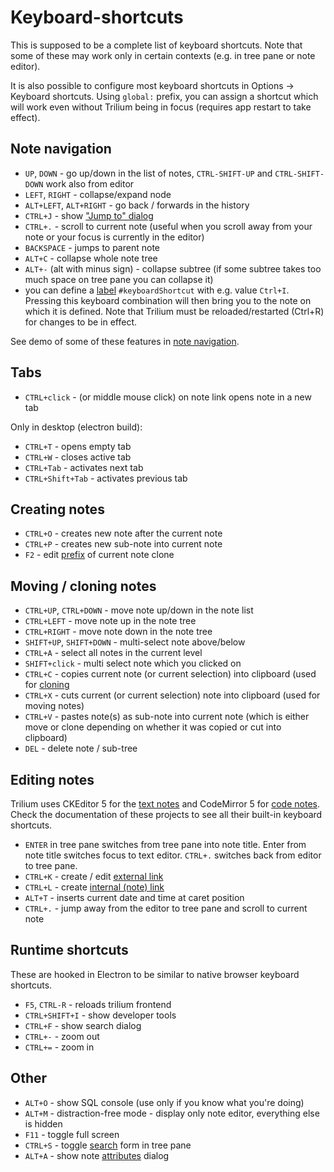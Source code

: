 # Keyboard-shortcuts
This is supposed to be a complete list of keyboard shortcuts. Note that some of these may work only in certain contexts (e.g. in tree pane or note editor).

It is also possible to configure most keyboard shortcuts in Options -> Keyboard shortcuts. Using `global:` prefix, you can assign a shortcut which will work even without Trilium being in focus (requires app restart to take effect).

Note navigation
---------------

*   `UP`, `DOWN` - go up/down in the list of notes, `CTRL-SHIFT-UP` and `CTRL-SHIFT-DOWN` work also from editor
*   `LEFT`, `RIGHT` - collapse/expand node
*   `ALT+LEFT`, `ALT+RIGHT` - go back / forwards in the history
*   `CTRL+J` - show ["Jump to" dialog](note-navigation.md)
*   `CTRL+.` - scroll to current note (useful when you scroll away from your note or your focus is currently in the editor)
*   `BACKSPACE` - jumps to parent note
*   `ALT+C` - collapse whole note tree
*   `ALT+-` (alt with minus sign) - collapse subtree (if some subtree takes too much space on tree pane you can collapse it)
*   you can define a [label](attributes.md) `#keyboardShortcut` with e.g. value `Ctrl+I`. Pressing this keyboard combination will then bring you to the note on which it is defined. Note that Trilium must be reloaded/restarted (Ctrl+R) for changes to be in effect.

See demo of some of these features in [note navigation](note-navigation.md).

Tabs
----

*   `CTRL+click` - (or middle mouse click) on note link opens note in a new tab

Only in desktop (electron build):

*   `CTRL+T` - opens empty tab
*   `CTRL+W` - closes active tab
*   `CTRL+Tab` - activates next tab
*   `CTRL+Shift+Tab` - activates previous tab

Creating notes
--------------

*   `CTRL+O` - creates new note after the current note
*   `CTRL+P` - creates new sub-note into current note
*   `F2` - edit [prefix](note-navigation.md) of current note clone

Moving / cloning notes
----------------------

*   `CTRL+UP`, `CTRL+DOWN` - move note up/down in the note list
*   `CTRL+LEFT` - move note up in the note tree
*   `CTRL+RIGHT` - move note down in the note tree
*   `SHIFT+UP`, `SHIFT+DOWN` - multi-select note above/below
*   `CTRL+A` - select all notes in the current level
*   `SHIFT+click` - multi select note which you clicked on
*   `CTRL+C` - copies current note (or current selection) into clipboard (used for [cloning](cloning-notes.md)
*   `CTRL+X` - cuts current (or current selection) note into clipboard (used for moving notes)
*   `CTRL+V` - pastes note(s) as sub-note into current note (which is either move or clone depending on whether it was copied or cut into clipboard)
*   `DEL` - delete note / sub-tree

Editing notes
-------------

Trilium uses CKEditor 5 for the [text notes](text-notes.md) and CodeMirror 5 for [code notes](code-notes.md). Check the documentation of these projects to see all their built-in keyboard shortcuts.

*   `ENTER` in tree pane switches from tree pane into note title. Enter from note title switches focus to text editor. `CTRL+.` switches back from editor to tree pane.
*   `CTRL+K` - create / edit [external link](links.md)
*   `CTRL+L` - create [internal (note) link](links.md)
*   `ALT+T` - inserts current date and time at caret position
*   `CTRL+.` - jump away from the editor to tree pane and scroll to current note

Runtime shortcuts
-----------------

These are hooked in Electron to be similar to native browser keyboard shortcuts.

*   `F5`, `CTRL-R` - reloads trilium frontend
*   `CTRL+SHIFT+I` - show developer tools
*   `CTRL+F` - show search dialog
*   `CTRL+-` - zoom out
*   `CTRL+=` - zoom in

Other
-----

*   `ALT+O` - show SQL console (use only if you know what you're doing)
*   `ALT+M` - distraction-free mode - display only note editor, everything else is hidden
*   `F11` - toggle full screen
*   `CTRL+S` - toggle [search](search.md) form in tree pane
*   `ALT+A` - show note [attributes](attributes.md) dialog
